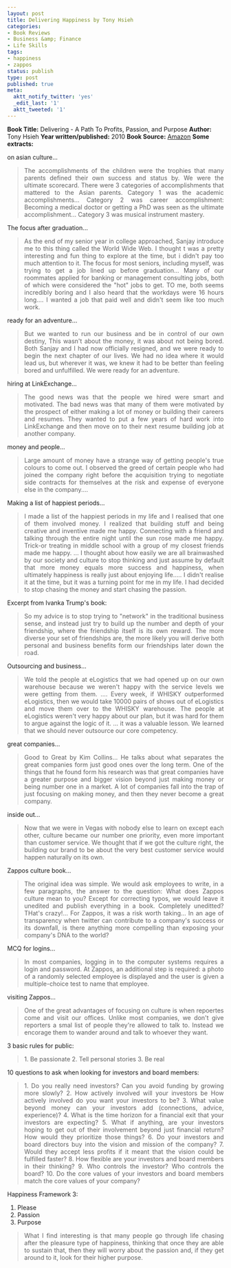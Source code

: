 ```yaml
---
layout: post
title: Delivering Happiness by Tony Hsieh
categories:
- Book Reviews
- Business &amp; Finance
- Life Skills
tags:
- happiness
- zappos
status: publish
type: post
published: true
meta:
  aktt_notify_twitter: 'yes'
  _edit_last: '1'
  aktt_tweeted: '1'
---
```

<strong>Book Title:</strong> Delivering - A Path To Profits, Passion, and Purpose
<strong> Author: </strong>Tony Hsieh
<strong> Year written/published:</strong> 2010
<strong> Book Source:</strong> <a href="http://www.amazon.com/Delivering-Happiness-Profits-Passion-Purpose/dp/0446563048">Amazon</a>
<strong> Some extracts:</strong>

on asian culture...
<blockquote>
<p style="text-align: justify;">The accomplishments of the children were the trophies that many parents defined their own success and status by. We were the ultimate scorecard. There were 3 categories of accomplishments that mattered to the Asian parents. Category 1 was the academic accomplishments... Category 2 was career accomplishment: Becoming a medical doctor or getting a PhD was seen as the ultimate accomplishment... Category 3 was musical instrument mastery.</p>
</blockquote>
The focus after graduation...
<blockquote>
<p style="text-align: justify;">As the end of my senior year in college approached, Sanjay introduce me to this thing called the World Wide Web. I thought t was a pretty interesting and fun thing to explore at the time, but i didn't pay too much attention to it. The focus for most seniors, including myself, was trying to get a job lined up before graduation... Many of our roommates applied for banking or management consulting jobs, both of which were considered the "hot" jobs to get. TO me, both seems incredibly boring and I also heard that the workdays were 16 hours long.... I wanted a job that paid well and didn't seem like too much work.</p>
</blockquote>
ready for an adventure...
<blockquote>
<p style="text-align: justify;">But we wanted to run our business and be in control of our own destiny, This wasn't about the money, it was about not being bored. Both Sanjay and I had now officially resigned, and we were ready to begin the next chapter of our lives. We had no idea where it would lead us, but wherever it was, we knew it had to be better than feeling bored and unfulfilled. We were ready for an adventure.</p>
</blockquote>
hiring at LinkExchange...
<blockquote>
<p style="text-align: justify;">The good news was that the people we hired were smart and motivated. The bad news was that many of them were motivated by the prospect of either making a lot of money or building their careers and resumes. They wanted to put a few years of hard work into LinkExchange and then move on to their next resume building job at another company.</p>
</blockquote>
money and people...
<blockquote>
<p style="text-align: justify;">Large amount of money have a strange way of getting people's true colours to come out. I observed the greed of certain people who had joined the company right before the acquisition trying to negotiate side contracts for themselves at the risk and expense of everyone else in the company....</p>
</blockquote>
Making a list of happiest periods...
<blockquote>
<p style="text-align: justify;">I made a list of the happiest periods in my life and I realised that one of them involved money. I realized that building stuff and being creative and inventive made me happy. Connecting with a friend and talking through the entire night until the sun rose made me happy. Trick-or treating in middle school with a group of my closest friends made me happy. ... I thought about how easily we are all brainwashed by our society and culture to stop thinking and just assume by default that more money equals more success and happiness, when ultimately happiness is really just about enjoying life..... I didn't realise it at the time, but it was a turning point for me in my life. I had decided to stop chasing the money and start chasing the passion.</p>
</blockquote>
Excerpt from Ivanka Trump's book:
<blockquote>
<p style="text-align: justify;">So my advice is to stop trying to "network" in the traditional business sense, and instead just try to build up the number and depth of your friendship, where the friendship itself is its own reward. The more diverse your set of friendships are, the more likely you will derive both personal and business benefits form our friendships later down the road.</p>
</blockquote>
Outsourcing and business...
<blockquote>
<p style="text-align: justify;">We told the people at eLogistics that we had opened up on our own warehouse because we weren't happy with the service levels we were getting from them. .... Every week, if WHISKY outperformed eLogistics, then we would take 10000 pairs of shows out of eLogistics and move them over to the WHISKY warehouse. The people at eLogistics weren't very happy about our plan, but it was hard for them to argue against the logic of it. ... it was a valuable lesson. We learned that we should never outsource our core competency.</p>
</blockquote>
great companies...
<blockquote>
<p style="text-align: justify;">Good to Great by Kim Collins... He talks about what separates the great companies form just good ones over the long term. One of the things that he found form his research was that great companies have a greater purpose and bigger vision beyond just making money or being number one in a market. A lot of companies fall into the trap of just focusing on making money, and then they never become a great company.</p>
</blockquote>
inside out...
<blockquote>
<p style="text-align: justify;">Now that we were in Vegas with nobody else to learn on except each other, culture became our number one priority, even more important than customer service. We thought that if we got the culture right, the building our brand to be about the very best customer service would happen naturally on its own.</p>
</blockquote>
Zappos culture book...
<blockquote>
<p style="text-align: justify;">The original idea was simple. We would ask employees to write, in a few paragraphs, the answer to the question: What does Zappos culture mean to you? Except for correcting typos, we would leave it unedited and publish everything in a book. Completely uneditted? THat's crazy!... For Zappos, it was a risk worth taking... In an age of transparency when twitter can contribute to a company's success or its downfall, is there anything more compelling than exposing your company's DNA to the world?</p>
</blockquote>
MCQ for logins...
<blockquote>
<p style="text-align: justify;">In most companies, logging in to the computer systems requires a login and password. At Zappos, an additional step is required: a photo of a randomly selected employee is displayed and the user is given a multiple-choice test to name that employee.</p>
</blockquote>
visiting Zappos...
<blockquote>
<p style="text-align: justify;">One of the great advantages of focusing on culture is when repoertes come and visit our offices. Unlike most companies, we don't give reporters a smal list of people they're allowed to talk to. Instead we encorage them to wander around and talk to whoever they want.</p>
</blockquote>
3 basic rules for public:
<blockquote>
<p style="text-align: justify;">1. Be passionate
2. Tell personal stories
3. Be real</p>
</blockquote>
10 questions to ask when looking for investors and board members:
<blockquote>
<p style="text-align: justify;">1. Do you really need investors? Can you avoid funding by growing more slowly?
2. How actively involved will your investors be How actively involved do you want your investors to be?
3. What value beyond money can your investors add (connections, advice, experience)?
4. What is the time horizon for a financial exit that your investors are expecting?
5. What if anything, are your investors hoping to get out of their involvement beyond just financial return? How would they prioritize those things?
6. Do your investors and board directors buy into the vision and mission of the company?
7. Would they accept less profits if it meant that the vision could be fulfilled faster?
8. How flexible are your investors and board members in their thinking?
9. Who controls the investor? Who controls the board?
10. Do the core values of your investors and board members match the core values of your company?</p>
</blockquote>
Happiness Framework 3:

1. Please
2. Passion
3. Purpose
<blockquote>
<p style="text-align: justify;">What I find interesting is that many people go through life chasing after the pleasure type of happiness, thinking that once they are able to sustain that, then they will worry about the passion and, if they get around to it, look for their higher purpose.</p>
</blockquote>
